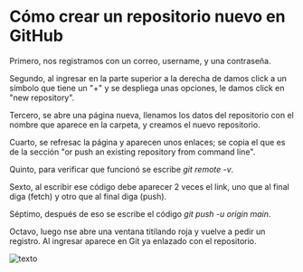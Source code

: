 # Cómo crear un repositorio nuevo en GitHub

Primero, nos registramos con un correo, username, y una contraseña.

Segundo, al ingresar en la parte superior a la derecha de damos click a un símbolo que tiene un "+" y se despliega unas opciones, le damos click en "new repository".

Tercero, se abre una página nueva, llenamos los datos del repositorio con el nombre que aparece en la carpeta, y creamos el nuevo repositorio.

Cuarto, se refresac la página y aparecen unos enlaces; se copia el que es de la sección "or push an existing repository from command line".

Quinto, para verificar que funcionó se escribe *git remote -v*.

Sexto, al escribir ese código debe aparecer 2 veces el link, uno que al final diga (fetch) y otro que al final diga (push).

Séptimo, después de eso se escribe el código *git push -u origin main*.

Octavo, luego nse abre una ventana titilando roja y vuelve a pedir un registro. Al ingresar aparece en Git ya enlazado con el repositorio.

![texto](Código.png)
